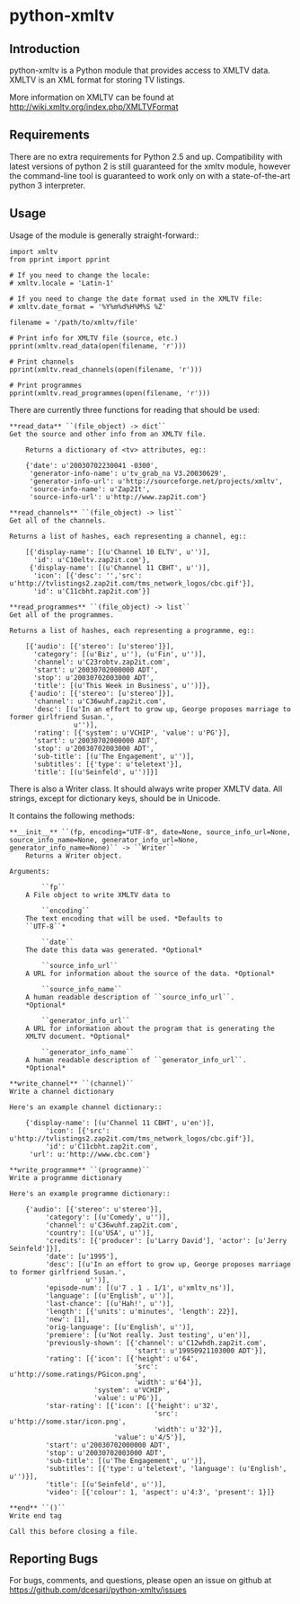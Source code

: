 python-xmltv
============

Introduction
------------
python-xmltv is a Python module that provides access to XMLTV data. XMLTV is
an XML format for storing TV listings.

More information on XMLTV can be found at
http://wiki.xmltv.org/index.php/XMLTVFormat

Requirements
------------
There are no extra requirements for Python 2.5 and up. Compatibility
with latest versions of python 2 is still guaranteed for the xmltv
module, however the command-line tool is guaranteed to work only on
with a state-of-the-art python 3 interpreter.

Usage
-----
Usage of the module is generally straight-forward::

    import xmltv
    from pprint import pprint

    # If you need to change the locale:
    # xmltv.locale = 'Latin-1'

    # If you need to change the date format used in the XMLTV file:
    # xmltv.date_format = '%Y%m%d%H%M%S %Z'

    filename = '/path/to/xmltv/file'

    # Print info for XMLTV file (source, etc.)
    pprint(xmltv.read_data(open(filename, 'r')))

    # Print channels
    pprint(xmltv.read_channels(open(filename, 'r')))

    # Print programmes
    pprint(xmltv.read_programmes(open(filename, 'r')))

There are currently three functions for reading that should be used:

    **read_data** ``(file_object) -> dict``
    Get the source and other info from an XMLTV file.

        Returns a dictionary of <tv> attributes, eg::

        {'date': u'20030702230041 -0300',
         'generator-info-name': u'tv_grab_na V3.20030629',
         'generator-info-url': u'http://sourceforge.net/projects/xmltv',
         'source-info-name': u'Zap2It',
         'source-info-url': u'http://www.zap2it.com'}

    **read_channels** ``(file_object) -> list``
    Get all of the channels.

    Returns a list of hashes, each representing a channel, eg::

        [{'display-name': [(u'Channel 10 ELTV', u'')],
          'id': u'C10eltv.zap2it.com'},
         {'display-name': [(u'Channel 11 CBHT', u'')],
          'icon': [{'desc': '','src': u'http://tvlistings2.zap2it.com/tms_network_logos/cbc.gif'}],
          'id': u'C11cbht.zap2it.com'}]

    **read_programmes** ``(file_object) -> list``
    Get all of the programmes.

    Returns a list of hashes, each representing a programme, eg::

        [{'audio': [{'stereo': [u'stereo']}],
          'category': [(u'Biz', u''), (u'Fin', u'')],
          'channel': u'C23robtv.zap2it.com',
          'start': u'20030702000000 ADT',
          'stop': u'20030702003000 ADT',
          'title': [(u'This Week in Business', u'')]},
         {'audio': [{'stereo': [u'stereo']}],
          'channel': u'C36wuhf.zap2it.com',
          'desc': [(u'In an effort to grow up, George proposes marriage to former girlfriend Susan.',
                    u'')],
          'rating': [{'system': u'VCHIP', 'value': u'PG'}],
          'start': u'20030702000000 ADT',
          'stop': u'20030702003000 ADT',
          'sub-title': [(u'The Engagement', u'')],
          'subtitles': [{'type': u'teletext'}],
          'title': [(u'Seinfeld', u'')]}]

There is also a Writer class. It should always write proper XMLTV data. All
strings, except for dictionary keys, should be in Unicode.

It contains the following methods:

    **__init__** ``(fp, encoding="UTF-8", date=None, source_info_url=None, source_info_name=None, generator_info_url=None, generator_info_name=None)`` -> ``Writer``
        Returns a Writer object.

    Arguments:

            ``fp``
        A File object to write XMLTV data to

            ``encoding``
        The text encoding that will be used. *Defaults to
        ``UTF-8``*

            ``date``
        The date this data was generated. *Optional*

            ``source_info_url``
        A URL for information about the source of the data. *Optional*

            ``source_info_name``
        A human readable description of ``source_info_url``.
        *Optional*

            ``generator_info_url``
        A URL for information about the program that is generating the
        XMLTV document. *Optional*

            ``generator_info_name``
        A human readable description of ``generator_info_url``.
        *Optional*

    **write_channel** ``(channel)``
    Write a channel dictionary

    Here's an example channel dictionary::

        {'display-name': [(u'Channel 11 CBHT', u'en')],
             'icon': [{'src': u'http://tvlistings2.zap2it.com/tms_network_logos/cbc.gif'}],
             'id': u'C11cbht.zap2it.com',
         'url': u:'http://www.cbc.com'}

    **write_programme** ``(programme)``
    Write a programme dictionary

    Here's an example programme dictionary::

        {'audio': [{'stereo': u'stereo'}],
             'category': [(u'Comedy', u'')],
             'channel': u'C36wuhf.zap2it.com',
             'country': [(u'USA', u'')],
             'credits': [{'producer': [u'Larry David'], 'actor': [u'Jerry Seinfeld']}],
             'date': [u'1995'],
             'desc': [(u'In an effort to grow up, George proposes marriage to former girlfriend Susan.',
                       u'')],
             'episode-num': [(u'7 . 1 . 1/1', u'xmltv_ns')],
             'language': [(u'English', u'')],
             'last-chance': [(u'Hah!', u'')],
             'length': [{'units': u'minutes', 'length': 22}],
             'new': [1],
             'orig-language': [(u'English', u'')],
             'premiere': [(u'Not really. Just testing', u'en')],
             'previously-shown': [{'channel': u'C12whdh.zap2it.com',
                                   'start': u'19950921103000 ADT'}],
             'rating': [{'icon': [{'height': u'64',
                                   'src': u'http://some.ratings/PGicon.png',
                                   'width': u'64'}],
                         'system': u'VCHIP',
                         'value': u'PG'}],
             'star-rating': [{'icon': [{'height': u'32',
                                        'src': u'http://some.star/icon.png',
                                        'width': u'32'}],
                              'value': u'4/5'}],
             'start': u'20030702000000 ADT',
             'stop': u'20030702003000 ADT',
             'sub-title': [(u'The Engagement', u'')],
             'subtitles': [{'type': u'teletext', 'language': (u'English', u'')}],
             'title': [(u'Seinfeld', u'')],
             'video': [{'colour': 1, 'aspect': u'4:3', 'present': 1}]}

    **end** ``()``
    Write end tag

    Call this before closing a file.

Reporting Bugs
--------------
For bugs, comments, and questions, please open an issue on github at
https://github.com/dcesari/python-xmltv/issues
